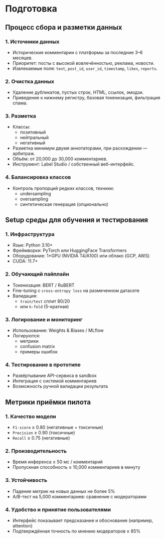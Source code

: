 # Подготовка
## Процесс сбора и разметки данных

### 1. Источники данных
- Исторические комментарии с платформы за последние 3–6 месяцев.
- Приоритет: посты с высокой вовлечённостью, реклама, новости.
- Извлекаемые поля: `text`, `post_id`, `user_id`, `timestamp`, `likes`, `reports`.

### 2. Очистка данных
- Удаление дубликатов, пустых строк, HTML, ссылок, эмодзи.
- Приведение к нижнему регистру, базовая токенизация, фильтрация спама.

### 3. Разметка
- Классы:
  - позитивный
  - нейтральный
  - негативный
- Разметка минимум двумя аннотаторами, при расхождении — арбитраж.
- Объём: от 20,000 до 30,000 комментариев.
- Инструмент: Label Studio / собственный веб-интерфейс.

### 4. Балансировка классов
- Контроль пропорций редких классов, техники:
  - undersampling
  - oversampling
  - синтетическая генерация (опционально)

## Setup среды для обучения и тестирования

### 1. Инфраструктура
- Язык: Python 3.10+
- Фреймворки: PyTorch или HuggingFace Transformers
- Оборудование: 1×GPU (NVIDIA T4/A100) или облако (GCP, AWS)
- CUDA: 11.7+

### 2. Обучающий пайплайн
- Токенизация: BERT / RuBERT
- Fine-tuning с `cross-entropy loss` на размеченном датасете
- Валидация:
  - `train/test` сплит 80/20
  - или `k-fold` (5-кратная)

### 3. Логирование и мониторинг
- Использование: Weights & Biases / MLflow
- Логируются:
  - метрики
  - confusion matrix
  - примеры ошибок

### 4. Тестирование в прототипе
- Развёртывание API-сервиса в sandbox
- Интеграция с системой комментариев
- Возможность ручной валидации результата

## Метрики приёмки пилота

### 1. Качество модели
- `F1-score` ≥ 0.80 (негативные + токсичные)
- `Precision` ≥ 0.90 (токсичные)
- `Recall` ≥ 0.75 (негативные)

### 2. Производительность
- Время инференса ≤ 50 мс / комментарий
- Пропускная способность ≥ 10,000 комментариев в минуту

### 3. Устойчивость
- Падение метрик на новых данных не более 5%
- A/B-тест на 5,000 комментариев: сравнение с модераторами

### 4. Удобство и принятие пользователями
- Интерфейс показывает предсказание и обоснование (например, attention)
- Подтверждённая точность по мнению модераторов ≥ 85%

